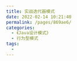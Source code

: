 ```yaml
---
title: 实战迭代器模式
date: 2022-02-14 10:21:40
permalink: /pages/869ae6/
categories:
  - 《Java设计模式》
  - 行为型模式
tags:
  - 
---
```

